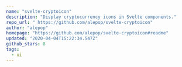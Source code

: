 ```yaml
---
name: "svelte-cryptoicon"
description: "Display cryptocurrency icons in Svelte components."
repo_url: " https://github.com/alepop/svelte-cryptoicon"
author: "alepop"
homepage: "https://github.com/alepop/svelte-cryptoicon#readme"
updated: "2020-04-04T15:22:34.547Z"
github_stars: 8
tags: 
  - ui
---
```

